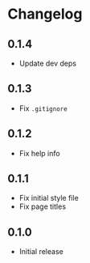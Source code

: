# Changelog

## 0.1.4

- Update dev deps

## 0.1.3

- Fix `.gitignore`

## 0.1.2

- Fix help info

## 0.1.1

- Fix initial style file
- Fix page titles

## 0.1.0

- Initial release
